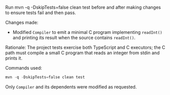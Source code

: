 Run mvn -q -DskipTests=false clean test before and after making changes to ensure tests fail and then pass.

Changes made:
- Modified `Compiler` to emit a minimal C program implementing `readInt()` and printing its result when the source contains `readInt()`.

Rationale: The project tests exercise both TypeScript and C executors; the C path must compile a small C program that reads an integer from stdin and prints it.

Commands used:
```powershell
mvn -q -DskipTests=false clean test
```

Only `Compiler` and its dependents were modified as requested.
